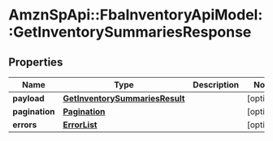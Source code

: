 # AmznSpApi::FbaInventoryApiModel::GetInventorySummariesResponse

## Properties
Name | Type | Description | Notes
------------ | ------------- | ------------- | -------------
**payload** | [**GetInventorySummariesResult**](GetInventorySummariesResult.md) |  | [optional] 
**pagination** | [**Pagination**](Pagination.md) |  | [optional] 
**errors** | [**ErrorList**](ErrorList.md) |  | [optional] 

